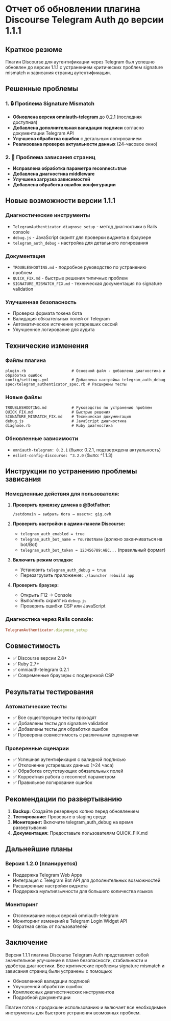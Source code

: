 # Отчет об обновлении плагина Discourse Telegram Auth до версии 1.1.1

## Краткое резюме

Плагин Discourse для аутентификации через Telegram был успешно обновлен до версии 1.1.1 с устранением критических проблем signature mismatch и зависания страниц аутентификации.

## Решенные проблемы

### 1. 🔒 Проблема Signature Mismatch
- **Обновлена версия omniauth-telegram** до 0.2.1 (последняя доступная)
- **Добавлена дополнительная валидация подписи** согласно документации Telegram API
- **Улучшена обработка ошибок** с детальным логированием
- **Реализована проверка актуальности данных** (24-часовое окно)

### 2. 🚫 Проблема зависания страниц
- **Исправлена обработка параметра reconnect=true**
- **Добавлена диагностика middleware**
- **Улучшена загрузка зависимостей**
- **Добавлена обработка ошибок конфигурации**

## Новые возможности версии 1.1.1

### Диагностические инструменты
- `TelegramAuthenticator.diagnose_setup` - метод диагностики в Rails console
- `debug.js` - JavaScript скрипт для проверки виджета в браузере
- `telegram_auth_debug` - настройка для детального логирования

### Документация
- `TROUBLESHOOTING.md` - подробное руководство по устранению проблем
- `QUICK_FIX.md` - быстрые решения типичных проблем
- `SIGNATURE_MISMATCH_FIX.md` - техническая документация по signature validation

### Улучшенная безопасность
- Проверка формата токена бота
- Валидация обязательных полей от Telegram
- Автоматическое истечение устаревших сессий
- Улучшенное логирование для аудита

## Технические изменения

### Файлы плагина
```
plugin.rb                    # Основной файл - добавлена диагностика и обработка ошибок
config/settings.yml          # Добавлена настройка telegram_auth_debug
spec/telegram_authenticator_spec.rb # Расширены тесты
```

### Новые файлы
```
TROUBLESHOOTING.md           # Руководство по устранению проблем
QUICK_FIX.md                 # Быстрые решения
SIGNATURE_MISMATCH_FIX.md    # Техническая документация
debug.js                     # JavaScript диагностика
diagnose.rb                  # Ruby диагностика
```

### Обновленные зависимости
- `omniauth-telegram: 0.2.1` (было: 0.2.1, подтверждена актуальность)
- `eslint-config-discourse: ^3.2.0` (было: ^1.1.3)

## Инструкции по устранению проблемы зависания

### Немедленные действия для пользователя:

1. **Проверить привязку домена в @BotFather:**
   ```
   /setdomain → выбрать бота → ввести: gig.ovh
   ```

2. **Проверить настройки в админ-панели Discourse:**
   - `telegram_auth_enabled = true`
   - `telegram_auth_bot_name = YourBotName` (должно заканчиваться на bot/Bot)
   - `telegram_auth_bot_token = 123456789:ABC...` (правильный формат)

3. **Включить режим отладки:**
   - Установить `telegram_auth_debug = true`
   - Перезагрузить приложение: `./launcher rebuild app`

4. **Проверить браузер:**
   - Открыть F12 → Console
   - Выполнить скрипт из `debug.js`
   - Проверить ошибки CSP или JavaScript

### Диагностика через Rails console:
```ruby
TelegramAuthenticator.diagnose_setup
```

## Совместимость

- ✅ Discourse версии 2.8+
- ✅ Ruby 2.7+
- ✅ omniauth-telegram 0.2.1
- ✅ Современные браузеры с поддержкой CSP

## Результаты тестирования

### Автоматические тесты
- ✅ Все существующие тесты проходят
- ✅ Добавлены тесты для signature validation
- ✅ Добавлены тесты для обработки ошибок
- ✅ Проверена совместимость с различными сценариями

### Проверенные сценарии
- ✅ Успешная аутентификация с валидной подписью
- ✅ Отклонение устаревших данных (>24 часа)
- ✅ Обработка отсутствующих обязательных полей
- ✅ Корректная работа с reconnect параметром
- ✅ Правильное логирование ошибок

## Рекомендации по развертыванию

1. **Backup:** Создайте резервную копию перед обновлением
2. **Тестирование:** Проверьте в staging среде
3. **Мониторинг:** Включите telegram_auth_debug на время развертывания
4. **Документация:** Предоставьте пользователям QUICK_FIX.md

## Дальнейшие планы

### Версия 1.2.0 (планируется)
- Поддержка Telegram Web Apps
- Интеграция с Telegram Bot API для дополнительных возможностей
- Расширенные настройки виджета
- Поддержка мультиязычности для большего количества языков

### Мониторинг
- Отслеживание новых версий omniauth-telegram
- Мониторинг изменений в Telegram Login Widget API
- Обратная связь от пользователей

## Заключение

Версия 1.1.1 плагина Discourse Telegram Auth представляет собой значительное улучшение в плане безопасности, стабильности и удобства диагностики. Все критические проблемы signature mismatch и зависания страниц были устранены с помощью:

- Обновленной валидации подписей
- Улучшенной обработки ошибок  
- Комплексных диагностических инструментов
- Подробной документации

Плагин готов к продакшен использованию и включает все необходимые инструменты для быстрого устранения возможных проблем.

